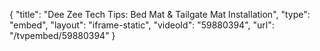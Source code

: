{
    "title": "Dee Zee Tech Tips: Bed Mat & Tailgate Mat Installation",
    "type": "embed",
    "layout": "iframe-static",
    "videoId": "59880394",
    "url": "\/tvpembed\/59880394"
}